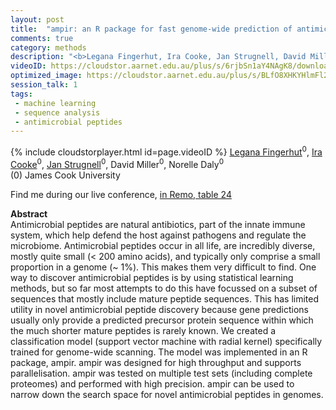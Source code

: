 ```yaml
---
layout: post
title:  "ampir: an R package for fast genome-wide prediction of antimicrobial peptides"
comments: true
category: methods
description: "<b>Legana Fingerhut, Ira Cooke, Jan Strugnell, David Miller, Norelle Daly</b><br/>Antimicrobial peptides are natural antibiotics, pa..."
videoID: https://cloudstor.aarnet.edu.au/plus/s/6rjbSn1aY4NAgK8/download
optimized_image: https://cloudstor.aarnet.edu.au/plus/s/BLfO8XHKYHlmFl2/download
session_talk: 1
tags:
 - machine learning
 - sequence analysis
 - antimicrobial peptides
---
```

{% include cloudstorplayer.html id=page.videoID %}
[<u>Legana Fingerhut</u>](http://orcid.org/0000-0002-2482-5336)<sup>0</sup>, [Ira Cooke](https://orcid.org/0000-0001-6520-1397)<sup>0</sup>, [Jan Strugnell](https://www.marine-omics.net/)<sup>0</sup>, David Miller<sup>0</sup>, Norelle Daly<sup>0</sup><br/>
\(0\) James Cook University

Find me during our live conference, [in Remo, table 24](https://remo.co)

<b>Abstract</b><br/>
Antimicrobial peptides are natural antibiotics, part of the innate immune system, which help defend the host against pathogens and regulate the microbiome. Antimicrobial peptides occur in all life, are incredibly diverse, mostly quite small \(&lt; 200 amino acids\), and typically only comprise a small proportion in a genome \(~ 1%\). This makes them very difficult to find. One way to discover antimicrobial peptides is by using statistical learning methods, but so far most attempts to do this have focussed on a subset of sequences that mostly include mature peptide sequences. This has limited utility in novel antimicrobial peptide discovery because gene predictions usually only provide a predicted precursor protein sequence within which the much shorter mature peptides is rarely known. We created a classification model \(support vector machine with radial kernel\) specifically trained for genome-wide scanning. The model was implemented in an R package, ampir. ampir was designed for high throughput and supports parallelisation. ampir was tested on multiple test sets \(including complete proteomes\) and performed with high precision. ampir can be used to narrow down the search space for novel antimicrobial peptides in genomes.<br/>
